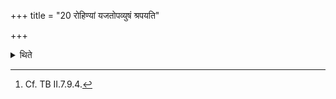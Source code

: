 +++
title = "20 रोहिण्यां यजतोपव्युषं श्रपयति"

+++

<details><summary>थिते</summary>

20. One should perform it under the Rohiṇī (constellation i.e. when the moon is with this constellation). Before the day break, they cook (rice-pap)[^1].  

[^1]: Cf. TB II.7.9.4. 
</details>

